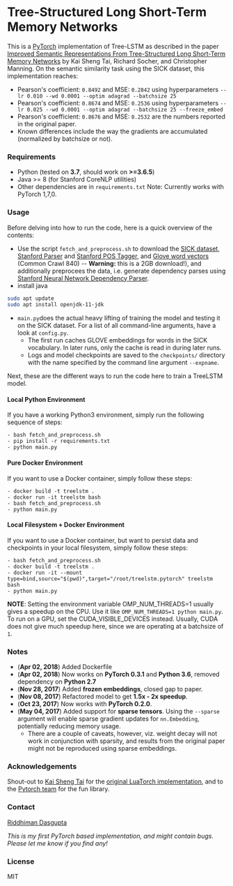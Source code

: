 
# Tree-Structured Long Short-Term Memory Networks
This is a [PyTorch](http://pytorch.org/) implementation of Tree-LSTM as described in the paper [Improved Semantic Representations From Tree-Structured Long Short-Term Memory Networks](http://arxiv.org/abs/1503.00075) by Kai Sheng Tai, Richard Socher, and Christopher Manning. On the semantic similarity task using the SICK dataset, this implementation reaches:
 - Pearson's coefficient: `0.8492` and MSE: `0.2842` using hyperparameters `--lr 0.010 --wd 0.0001 --optim adagrad --batchsize 25`
 - Pearson's coefficient: `0.8674` and MSE: `0.2536` using hyperparameters `--lr 0.025 --wd 0.0001 --optim adagrad --batchsize 25 --freeze_embed`
 - Pearson's coefficient: `0.8676` and MSE: `0.2532` are the numbers reported in the original paper.
 - Known differences include the way the gradients are accumulated (normalized by batchsize or not).

### Requirements
- Python (tested on **3.7**, should work on **>=3.6.5**)
- Java >= 8 (for Stanford CoreNLP utilities)
- Other dependencies are in `requirements.txt`
Note: Currently works with PyTorch 1,7,0.

### Usage
Before delving into how to run the code, here is a quick overview of the contents:
 - Use the script `fetch_and_preprocess.sh` to download the [SICK dataset](http://alt.qcri.org/semeval2014/task1/index.php?id=data-and-tools), [Stanford Parser](http://nlp.stanford.edu/software/lex-parser.shtml) and [Stanford POS Tagger](http://nlp.stanford.edu/software/tagger.shtml), and [Glove word vectors](http://nlp.stanford.edu/projects/glove/) (Common Crawl 840) -- **Warning:** this is a 2GB download!), and additionally preprocees the data, i.e. generate dependency parses using [Stanford Neural Network Dependency Parser](http://nlp.stanford.edu/software/nndep.shtml).
 - install java
```bash
sudo apt update
sudo apt install openjdk-11-jdk
```
 - `main.py`does the actual heavy lifting of training the model and testing it on the SICK dataset. For a list of all command-line arguments, have a look at `config.py`.
     - The first run caches GLOVE embeddings for words in the SICK vocabulary. In later runs, only the cache is read in during later runs.
     - Logs and model checkpoints are saved to the `checkpoints/` directory with the name specified by the command line argument `--expname`.

Next, these are the different ways to run the code here to train a TreeLSTM model.
#### Local Python Environment
If you have a working Python3 environment, simply run the following sequence of steps:
```
- bash fetch_and_preprocess.sh
- pip install -r requirements.txt
- python main.py
```
#### Pure Docker Environment
If you want to use a Docker container, simply follow these steps:
```
- docker build -t treelstm .
- docker run -it treelstm bash
- bash fetch_and_preprocess.sh
- python main.py
```
#### Local Filesystem + Docker Environment
If you want to use a Docker container, but want to persist data and checkpoints in your local filesystem, simply follow these steps:
```
- bash fetch_and_preprocess.sh
- docker build -t treelstm .
- docker run -it --mount type=bind,source="$(pwd)",target="/root/treelstm.pytorch" treelstm bash
- python main.py
```
**NOTE**: Setting the environment variable OMP_NUM_THREADS=1 usually gives a speedup on the CPU. Use it like `OMP_NUM_THREADS=1 python main.py`. To run on a GPU, set the CUDA_VISIBLE_DEVICES instead. Usually, CUDA does not give much speedup here, since we are operating at a batchsize of `1`.

### Notes
 - (**Apr 02, 2018**) Added Dockerfile
 - (**Apr 02, 2018**) Now works on **PyTorch 0.3.1** and **Python 3.6**, removed dependency on **Python 2.7**
 - (**Nov 28, 2017**) Added **frozen embeddings**, closed gap to paper.
 - (**Nov 08, 2017**) Refactored model to get **1.5x - 2x speedup**.
 - (**Oct 23, 2017**) Now works with **PyTorch 0.2.0**.
 - (**May 04, 2017**) Added support for **sparse tensors**. Using the `--sparse` argument will enable sparse gradient updates for `nn.Embedding`, potentially reducing memory usage.
     - There are a couple of caveats, however, viz. weight decay will not work in conjunction with sparsity, and results from the original paper might not be reproduced using sparse embeddings.

### Acknowledgements
Shout-out to [Kai Sheng Tai](https://github.com/kaishengtai/) for the [original LuaTorch implementation](https://github.com/stanfordnlp/treelstm), and to the [Pytorch team](https://github.com/pytorch/pytorch#the-team) for the fun library.

### Contact
[Riddhiman Dasgupta](https://researchweb.iiit.ac.in/~riddhiman.dasgupta/)

*This is my first PyTorch based implementation, and might contain bugs. Please let me know if you find any!*

### License
MIT
